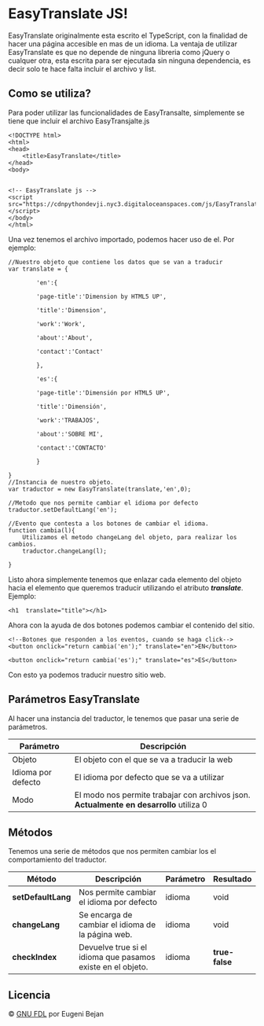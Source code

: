 # EasyTranslate JS!

EasyTranslate originalmente esta escrito el TypeScript, con la finalidad de hacer una página accesible en mas de un idioma. La ventaja de utilizar EasyTranslate es que no depende de ninguna libreria como jQuery o cualquer otra, esta escrita para ser ejecutada sin ninguna dependencia, es decir solo te hace falta incluir el archivo y list.


## Como se utiliza? 

Para poder utilizar las funcionalidades de EasyTransalte, simplemente se tiene que incluir el archivo EasyTransjalte.js

    <!DOCTYPE html>
    <html>
    <head>
    	<title>EasyTranslate</title>
    </head>
    <body>
    
    
    <!-- EasyTranslate js -->
    <script src="https://cdnpythondevji.nyc3.digitaloceanspaces.com/js/EasyTranslate.js"></script>
    </body>
    </html>

 
 Una vez tenemos el archivo importado, podemos hacer uso de el. Por ejemplo:

	//Nuestro objeto que contiene los datos que se van a traducir
    var translate = {
    
		    'en':{
		    
		    'page-title':'Dimension by HTML5 UP',
		    
		    'title':'Dimension',
		    
		    'work':'Work',
		    
		    'about':'About',
		    
		    'contact':'Contact'
		    
		    },
		    
		    'es':{
		    
		    'page-title':'Dimensión por HTML5 UP',
		    
		    'title':'Dimensión',
		    
		    'work':'TRABAJOS',
		    
		    'about':'SOBRE MI',
		    
		    'contact':'CONTACTO'
		    
		    }
		    
    }
    //Instancia de nuestro objeto.
    var traductor = new EasyTranslate(translate,'en',0);
    
    //Metodo que nos permite cambiar el idioma por defecto
    traductor.setDefaultLang('en');
    
    //Evento que contesta a los botones de cambiar el idioma.
    function cambia(l){
	    Utilizamos el metodo changeLang del objeto, para realizar los cambios.
	    traductor.changeLang(l);
    
    }


Listo ahora simplemente tenemos que enlazar cada elemento del objeto hacia el elemento que queremos traducir utilizando el atributo ***translate***.  Ejemplo:


    <h1  translate="title"></h1>


Ahora con la ayuda de dos botones podemos cambiar el contenido del sitio.

	<!--Botones que responden a los eventos, cuando se haga click-->
    <button onclick="return cambia('en');" translate="en">EN</button>
    
    <button onclick="return cambia('es');" translate="es">ES</button>

Con esto ya podemos traducir nuestro sitio web.


## Parámetros EasyTranslate

Al hacer una instancia del  traductor, le tenemos que pasar una serie de parámetros. 

| Parámetro|  Descripción |
|---|---|
| Objeto |  El objeto con el que se va a traducir la web |
| Idioma por defecto |  El idioma por defecto que se va a utilizar |
| Modo|  El modo nos permite trabajar con archivos json. **Actualmente en desarrollo**  utiliza 0|


## Métodos

Tenemos una serie de métodos que nos permiten cambiar los el comportamiento del traductor.

| Método|  Descripción | Parámetro| Resultado
|---|---|---|---|
| **setDefaultLang**|  Nos permite cambiar el idioma por defecto | idioma | void
| **changeLang**|  Se encarga de cambiar el idioma de la página web.  | idioma| void
| **checkIndex**|  Devuelve true si el idioma que pasamos existe en el objeto.  | idioma|**true-false**



## Licencia

© [GNU FDL](http://www.gnu.org/copyleft/fdl.html) por Eugeni Bejan
